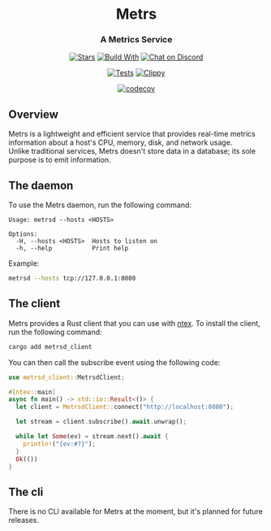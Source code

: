 <div align="center">
  <h1>Metrs</h1>
  <h3>A Metrics Service</h3>
  <p>

  [![Stars](https://img.shields.io/github/stars/next-hat/metrs?label=%E2%AD%90%20stars%20%E2%AD%90)](https://github.com/next-hat/metrs)
  [![Build With](https://img.shields.io/badge/built_with-Rust-dca282.svg?style=flat)](https://github.com/next-hat/metrs)
  [![Chat on Discord](https://img.shields.io/discord/1011267493114949693?label=chat&logo=discord&style=flat)](https://discord.gg/WV4Aac8uZg)

  </p>

  <p>

  [![Tests](https://github.com/next-hat/metrs/actions/workflows/tests.yml/badge.svg)](https://github.com/next-hat/metrs/actions/workflows/tests.yml)
  [![Clippy](https://github.com/next-hat/metrs/actions/workflows/clippy.yml/badge.svg)](https://github.com/next-hat/metrs/actions/workflows/clippy.yml)

  </p>

  <p>

[![codecov](https://codecov.io/gh/next-hat/metrs/branch/master/graph/badge.svg?token=N1P1BL5RWH)](https://codecov.io/gh/next-hat/metrs)

  </p>

</div>

## Overview

Metrs is a lightweight and efficient service that provides real-time metrics information about a host's CPU, memory, disk, and network usage.<br/>
Unlike traditional services, Metrs doesn't store data in a database; its sole purpose is to emit information.

## The daemon

To use the Metrs daemon, run the following command:

```console
Usage: metrsd --hosts <HOSTS>

Options:
  -H, --hosts <HOSTS>  Hosts to listen on
  -h, --help           Print help
```

Example:

```sh
metrsd --hosts tcp://127.0.0.1:8080
```

## The client

Metrs provides a Rust client that you can use with [ntex](https://github.com/ntex-rs/ntex). To install the client, run the following command:

```sh
cargo add metrsd_client
```

You can then call the subscribe event using the following code:

```rust
use metrsd_client::MetrsdClient;

#[ntex::main]
async fn main() -> std::io::Result<()> {
  let client = MetrsdClient::connect("http://localhost:8080");

  let stream = client.subscribe().await.unwrap();

  while let Some(ev) = stream.next().await {
    println!("{ev:#?}");
  }
  Ok(())
}
```

## The cli

There is no CLI available for Metrs at the moment, but it's planned for future releases.
